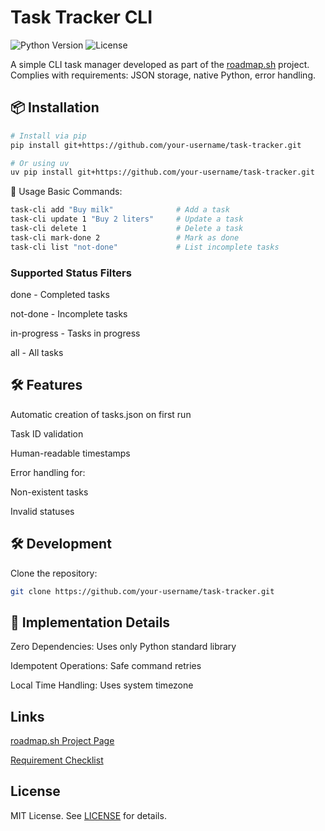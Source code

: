 # Task Tracker CLI

![Python Version](https://img.shields.io/badge/python-3.8%2B-blue)
![License](https://img.shields.io/badge/license-MIT-green)

A simple CLI task manager developed as part of the [roadmap.sh](https://roadmap.sh/projects/task-tracker) project.  
Complies with requirements: JSON storage, native Python, error handling.

## 📦 Installation

```bash
# Install via pip
pip install git+https://github.com/your-username/task-tracker.git

# Or using uv
uv pip install git+https://github.com/your-username/task-tracker.git
```

🚀 Usage
Basic Commands:

```bash
task-cli add "Buy milk"              # Add a task
task-cli update 1 "Buy 2 liters"     # Update a task
task-cli delete 1                    # Delete a task
task-cli mark-done 2                 # Mark as done
task-cli list "not-done"             # List incomplete tasks
```

### Supported Status Filters

done - Completed tasks

not-done - Incomplete tasks

in-progress - Tasks in progress

all - All tasks

## 🛠 Features

Automatic creation of tasks.json on first run

Task ID validation

Human-readable timestamps

Error handling for:

Non-existent tasks

Invalid statuses

## 🛠 Development

Clone the repository:

```bash
git clone https://github.com/your-username/task-tracker.git
```

## 📌 Implementation Details

Zero Dependencies: Uses only Python standard library

Idempotent Operations: Safe command retries

Local Time Handling: Uses system timezone

## Links

[roadmap.sh Project Page](https://roadmap.sh/projects/task-tracker)

[Requirement Checklist](https://roadmap.sh/projects/task-tracker#:~:text=Requirements,edge%20cases%20gracefully.)

## License

MIT License. See [LICENSE](https://github.com/Cewerty/CLI-Task-Tracker/blob/main/LICENSE) for details.
